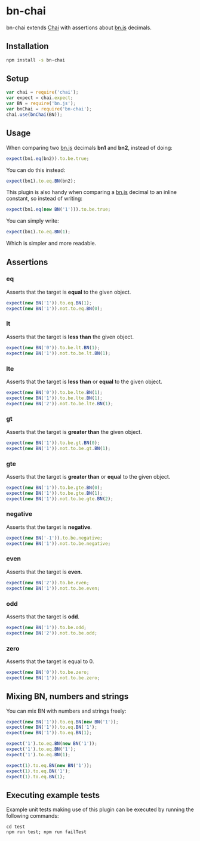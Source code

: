# bn-chai
bn-chai extends [Chai](http://chaijs.com/) with assertions about [bn.js](https://github.com/indutny/bn.js/) decimals.

## Installation
```bash
npm install -s bn-chai
```

## Setup
```javascript
var chai = require('chai');
var expect = chai.expect;
var BN = require('bn.js');
var bnChai = require('bn-chai');
chai.use(bnChai(BN));
```

## Usage

When comparing two [bn.js](https://github.com/indutny/bn.js/) decimals **bn1** and **bn2**, instead of doing:

```javascript
expect(bn1.eq(bn2)).to.be.true;
```

You can do this instead:

```javascript
expect(bn1).to.eq.BN(bn2);
```

This plugin is also handy when comparing a [bn.js](https://github.com/indutny/bn.js/) decimal to an inline constant, so instead of writing:

```javascript
expect(bn1.eq(new BN('1'))).to.be.true;
```

You can simply write:

```javascript
expect(bn1).to.eq.BN(1);
```

Which is simpler and more readable.

## Assertions

### eq
Asserts that the target is **equal** to the given object. 
```javascript
expect(new BN('1')).to.eq.BN(1);
expect(new BN('1')).not.to.eq.BN(0);
```

### lt
Asserts that the target is **less than** the given object. 
```javascript
expect(new BN('0')).to.be.lt.BN(1);
expect(new BN('1')).not.to.be.lt.BN(1);
```

### lte
Asserts that the target is **less than** or **equal** to the given object. 
```javascript
expect(new BN('0')).to.be.lte.BN(1);
expect(new BN('1')).to.be.lte.BN(1);
expect(new BN('2')).not.to.be.lte.BN(1);
```

### gt
Asserts that the target is **greater than** the given object. 
```javascript
expect(new BN('1')).to.be.gt.BN(0);
expect(new BN('1')).not.to.be.gt.BN(1);
```

### gte
Asserts that the target is **greater than** or **equal** to the given object. 
```javascript
expect(new BN('1')).to.be.gte.BN(0);
expect(new BN('1')).to.be.gte.BN(1);
expect(new BN('1')).not.to.be.gte.BN(2);
```

### negative
Asserts that the target is **negative**.
```javascript
expect(new BN('-1')).to.be.negative;
expect(new BN('1')).not.to.be.negative;
```

### even
Asserts that the target is **even**.
```javascript
expect(new BN('2')).to.be.even;
expect(new BN('1')).not.to.be.even;
```

### odd
Asserts that the target is **odd**.
```javascript
expect(new BN('1')).to.be.odd;
expect(new BN('2')).not.to.be.odd;
```

### zero
Asserts that the target is equal to 0.
```javascript
expect(new BN('0')).to.be.zero;
expect(new BN('1')).not.to.be.zero;
```

## Mixing BN, numbers and strings

You can mix BN with numbers and strings freely:

```javascript
expect(new BN('1')).to.eq.BN(new BN('1'));
expect(new BN('1')).to.eq.BN('1');
expect(new BN('1')).to.eq.BN(1);

expect('1').to.eq.BN(new BN('1'));
expect('1').to.eq.BN('1');
expect('1').to.eq.BN(1);

expect(1).to.eq.BN(new BN('1'));
expect(1).to.eq.BN('1');
expect(1).to.eq.BN(1);
```

## Executing example tests

Example unit tests making use of this plugin can be executed by running the following commands:

```
cd test
npm run test; npm run failTest
```
